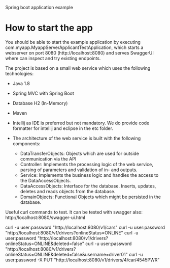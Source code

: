 Spring boot application example

# How to start the app
You should be able to start the example application by executing com.myapp.MyappServerApplicantTestApplication, which starts a webserver on port 8080 (http://localhost:8080) and serves SwaggerUI where can inspect and try existing endpoints.

The project is based on a small web service which uses the following technologies:

* Java 1.8
* Spring MVC with Spring Boot
* Database H2 (In-Memory)
* Maven
* Intellij as IDE is preferred but not mandatory. We do provide code formatter for intellij and eclipse in the etc folder.

 * The architecture of the web service is built with the following components:
   * DataTransferObjects: Objects which are used for outside communication via the API
   * Controller: Implements the processing logic of the web service, parsing of parameters and validation of in- and outputs.
   * Service: Implements the business logic and handles the access to the DataAccessObjects.
   * DataAccessObjects: Interface for the database. Inserts, updates, deletes and reads objects from the database.
   * DomainObjects: Functional Objects which might be persisted in the database.

Useful curl commands to test. It can be tested with swagger also: http://localhost:8080/swagger-ui.html

curl -u user:password "http://localhost:8080/v1/cars"
curl -u user:password "http://localhost:8080/v1/drivers?onlineStatus=ONLINE"
curl -u user:password "http://localhost:8080/v1/drivers?onlineStatus=ONLINE&deleted=false"
curl -u user:password "http://localhost:8080/v1/drivers?onlineStatus=ONLINE&deleted=false&username=driver01"
curl -u user:password -X PUT "http://localhost:8080/v1/drivers/4/car/4545PWR"